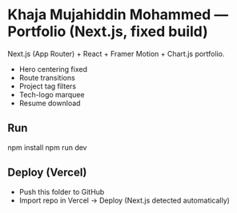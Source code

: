 # Khaja Mujahiddin Mohammed — Portfolio (Next.js, fixed build)

Next.js (App Router) + React + Framer Motion + Chart.js portfolio.
- Hero centering fixed
- Route transitions
- Project tag filters
- Tech-logo marquee
- Resume download

## Run
npm install
npm run dev

## Deploy (Vercel)
- Push this folder to GitHub
- Import repo in Vercel → Deploy (Next.js detected automatically)
